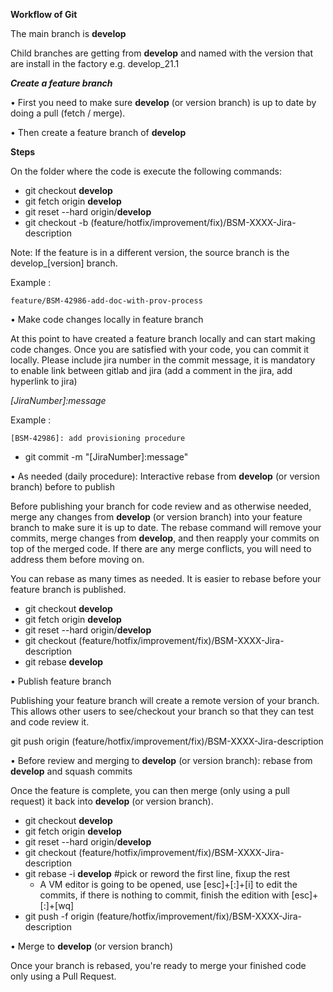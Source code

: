 **Workflow of Git**

The main branch is **develop**

Child branches are getting from **develop** and named with the version that are install in the factory e.g. develop_21.1

***Create a feature branch***

•	First you need to make sure **develop** (or version branch) is up to date by doing a pull (fetch / merge). 

•	Then create a feature branch of **develop** 

**Steps**

On the folder where the code is execute the following commands:
- git checkout **develop** 
- git fetch origin **develop**
- git reset --hard origin/**develop** 
- git checkout -b (feature/hotfix/improvement/fix)/BSM-XXXX-Jira-description

Note: If the feature is in a different version, the source branch is the develop_[version] branch. 

Example :

``` 
feature/BSM-42986-add-doc-with-prov-process
```

•	Make code changes locally in feature branch 

At this point to have created a feature branch locally and can start making code changes. Once you are satisfied with your code, you can commit it locally. Please include jira number in the commit message, it is mandatory to enable link between gitlab and jira (add a comment in the jira, add hyperlink to jira)  

*[JiraNumber]:message*

Example :

``` 
[BSM-42986]: add provisioning procedure
```

- git commit -m "[JiraNumber]:message" 

•	As needed (daily procedure): Interactive rebase from **develop** (or version branch) before to publish 

Before publishing your branch for code review and as otherwise needed, merge any changes from **develop** (or version branch) into your feature branch to make sure it is up to date. The rebase command will remove your commits, merge changes from **develop**, and then reapply your commits on top of the merged code. If there are any merge conflicts, you will need to address them before moving on. 

You can rebase as many times as needed. It is easier to rebase before your feature branch is published. 

- git checkout **develop** 
- git fetch origin **develop** 
- git reset --hard origin/**develop** 
- git checkout (feature/hotfix/improvement/fix)/BSM-XXXX-Jira-description 
- git rebase **develop** 

•	Publish feature branch 

Publishing your feature branch will create a remote version of your branch. This allows other users to see/checkout your branch so that they can test and code review it. 

git push origin (feature/hotfix/improvement/fix)/BSM-XXXX-Jira-description 

•	Before review and merging to **develop** (or version branch): rebase from **develop** and squash commits 

Once the feature is complete, you can then merge (only using a pull request) it back into **develop** (or version branch). 

- git checkout **develop** 
- git fetch origin **develop** 
- git reset --hard origin/**develop** 
- git checkout (feature/hotfix/improvement/fix)/BSM-XXXX-Jira-description 
- git rebase -i **develop** #pick or reword the first line, fixup the rest 
  - A VM editor is going to be opened, use [esc]+[:]+[i] to edit the commits, if there is nothing to commit, finish the edition with [esc]+[:]+[wq]
- git push -f origin (feature/hotfix/improvement/fix)/BSM-XXXX-Jira-description 

•	Merge to **develop** (or version branch) 

Once your branch is rebased, you're ready to merge your finished code only using a Pull Request. 

 